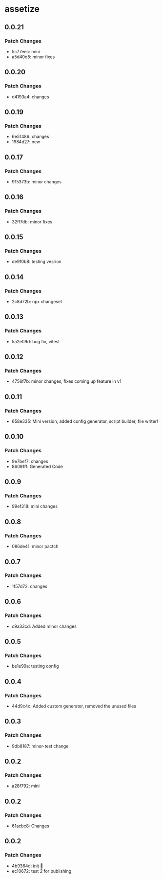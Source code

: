 # assetize

## 0.0.21

### Patch Changes

- 5c77eec: mini
- a5d40d5: minor fixes

## 0.0.20

### Patch Changes

- d4193a4: changes

## 0.0.19

### Patch Changes

- 6e51486: changes
- 1984d27: new

## 0.0.17

### Patch Changes

- 915373b: minor changes

## 0.0.16

### Patch Changes

- 32ff7db: minor fixes

## 0.0.15

### Patch Changes

- de9f0b8: testing vesrion

## 0.0.14

### Patch Changes

- 2c8d72b: npx changeset

## 0.0.13

### Patch Changes

- 5a2e09d: bug fix, vitest

## 0.0.12

### Patch Changes

- 4756f7b: minor changes, fixes coming up feature in v1

## 0.0.11

### Patch Changes

- 658e335: Mini version, added config generator, script builder, file writer!

## 0.0.10

### Patch Changes

- 9e7bef7: changes
- 86091ff: Generated Code

## 0.0.9

### Patch Changes

- 99ef318: mini changes

## 0.0.8

### Patch Changes

- 086de41: minor pactch

## 0.0.7

### Patch Changes

- 1f57d72: changes

## 0.0.6

### Patch Changes

- c9a33cd: Added minor changes

## 0.0.5

### Patch Changes

- be1e99a: testing config

## 0.0.4

### Patch Changes

- 44d9c4c: Added custom generator, removed the unused files

## 0.0.3

### Patch Changes

- 9db8187: minor-test change

## 0.0.2

### Patch Changes

- a28f792: mini

## 0.0.2

### Patch Changes

- 61acbc8: Changes

## 0.0.2

### Patch Changes

- 4b9364d: init 🚀
- ec10672: test 2 for publishing
